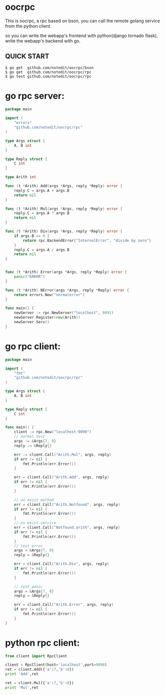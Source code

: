 # oocrpc

This is oocrpc, a rpc based on bson, you can call the remote golang service from the python client.

so you can write the webapp's frontend with python(django tornado flask), write the webapp's backend with go.

## QUICK START

    $ go get  github.com/notedit/oocrpc/bson
    $ go get  github.com/notedit/oocrpc/rpc
    $ go test github.com/notedit/oocrpc/rpc


# go rpc server:

```go
package main
                                                                                                                            
import (
    "errors"
    "github.com/notedit/oocrpc/rpc"
)

type Args struct {
    A, B int
}

type Reply struct {
    C int
}

type Arith int

func (t *Arith) Add(args *Args, reply *Reply) error {
    reply.C = args.A + args.B
    return nil
}

func (t *Arith) Mul(args *Args, reply *Reply) error {
    reply.C = args.A * args.B
    return nil
}

func (t *Arith) Div(args *Args, reply *Reply) error {
    if args.B == 0 {
        return rpc.BackendError{"InternalError", "divide by zero"}
    }
    reply.C = args.A / args.B
    return nil
}


func (t *Arith) Error(args *Args, reply *Reply) error {
    panic("ERROR")
}

func (t *Arith) NError(args *Args, reply *Reply) error {
    return errors.New("normalerror")
}

func main() {
    newServer := rpc.NewServer("localhost", 9091)
    newServer.Register(new(Arith))
    newServer.Serv()
}    
```

# go rpc client:

```go
package main

import (
    "fmt"
    "github.com/notedit/oocrpc/rpc"
)

type Args struct {
    A, B int
}

type Reply struct {
    C int
}

func main() {
    client := rpc.New("localhost:9090")
    // normal test
    args := &Args{7, 8}
    reply := &Reply{}

    err := client.Call("Arith.Mul", args, reply)
    if err != nil {
        fmt.Println(err.Error())
    }

    err = client.Call("Arith.Add", args, reply)
    if err != nil {
        fmt.Println(err.Error())
    }

    // un exist method
    err = client.Call("Arith.Notfound", args, reply)
    if err != nil {
        fmt.Println(err.Error())
    }
    // un exist service
    err = client.Call("Notfound.arith", args, reply)
    if err != nil {
        fmt.Println(err.Error())
    }
    // test error 
    args = &Args{7, 0}
    reply = &Reply{}

    err = client.Call("Arith.Div", args, reply)
    if err != nil {
        fmt.Println(err.Error())
    }

    // test panic
    args = &Args{7, 8}
    reply = &Reply{}

    err = client.Call("Arith.Error", args, reply)
    if err != nil {
        fmt.Println(err.Error())
    }
}                
```

# python rpc client:

```python
from client import RpcClient

client = RpcClient(host='localhost',port=9090)                                                                          
ret = client.Add({'a':7,'b':8})
print 'Add',ret

ret = client.Mul({'a':7,'b':8})
print 'Mul',ret
```
